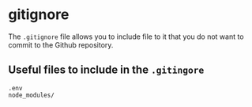 # gitignore 

The `.gitignore` file allows you to include file to it that you do not want to commit to the Github repository. 

## Useful files to include in the `.gitingore`

```
.env 
node_modules/
```
